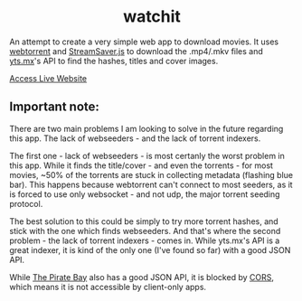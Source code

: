 <h1 align="center"> watchit </h1>

An attempt to create a very simple web app to download movies. It uses [webtorrent](https://github.com/webtorrent/webtorrent/) and [StreamSaver.js](https://github.com/jimmywarting/StreamSaver.js) to download the .mp4/.mkv files and [yts.mx](https://yts.mx/)'s API to find the hashes, titles and cover images.

[Access Live Website](https://euromoon.github.io/watchit/)

## Important note:
There are two main problems I am looking to solve in the future regarding this app. The lack of webseeders - and the lack of torrent indexers.

The first one - lack of webseeders - is most certanly the worst problem in this app. While it finds the title/cover - and even the torrents - for most movies, ~50% of the torrents are stuck in collecting metadata (flashing blue bar). This happens because webtorrent can't connect to most seeders, as it is forced to use only websocket - and not udp, the major torrent seeding protocol.

The best solution to this could be simply to try more torrent hashes, and stick with the one which finds webseeders. And that's where the second problem - the lack of torrent indexers - comes in. While yts.mx's API is a great indexer, it is kind of the only one (I've found so far) with a good JSON API.

While [The Pirate Bay](https://thepiratebay.org/index.html) also has a good JSON API, it is blocked by [CORS](https://developer.mozilla.org/pt-BR/docs/Web/HTTP/CORS), which means it is not accessible by client-only apps.
